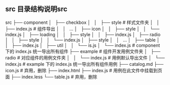 ## src 目录结构说明src

src
├── component
│   ├── checkbox
│   │   ├── style           # 样式文件夹
│   │   ├── index.js        # 组件导出
│   │   ...
│   ├── icon
│   │   ├── style
│   │   └── index.js
│   ├── loading
│   │   ├── style
│   │   ├── index.js
│   ├── radio
│   │   ├── style
│   │   └── index.js
│   ├── style
│   │   ...
│   ├── table
│   │   ├── index.js
│   ├── util
│   │   └── is.js
│   └── index.js            # component 下的 index.js 统一导出所有组件
├── example                 # 组件开发用例文件夹
│   ├── radio               # 对应组件的用例文件夹
│   │   └── index.js        # 用例默认导出文件
│   └── index.js            # example 下的 index.js 统一导出所有组件用例
├── catalog.md
├── icon.js                 # 弃用，删除
├── index.html 
├── index.js                # 用例在此文件中挂载到页面
├── index.less
└── table.js                # 弃用，删除
